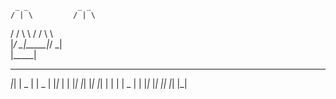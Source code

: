                              
     _ _           _ _       
    / | \         / | \      
   / / \ \       / / \ \     
  |_/   \_|_____|_/   \_|    
          |_____|            
   _    _____   _____    _   
 _|_|  |  _  | |  _  |  |_|_ 
| |    |_| |_| |_| |_|    | |
| |           _           | |
|_|_         |_|         _|_|
  |_|                   |_|  
